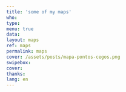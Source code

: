 ```yaml
---
title: 'some of my maps'
who: 
type: 
menu: true
data:
layout: maps
ref: maps
permalink: maps
cover: /assets/posts/mapa-pontos-cegos.png
swipebox: 
cover: 
thanks:
lang: en
---
```

